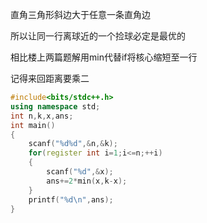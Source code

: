 直角三角形斜边大于任意一条直角边

所以让同一行离球近的一个捡球必定是最优的

相比楼上两篇题解用min代替if将核心缩短至一行

记得来回距离要乘二

```cpp
#include<bits/stdc++.h>
using namespace std;
int n,k,x,ans;
int main()
{
	scanf("%d%d",&n,&k);
	for(register int i=1;i<=n;++i)
	{
		scanf("%d",&x);
		ans+=2*min(x,k-x);
	}
	printf("%d\n",ans);
}
```
